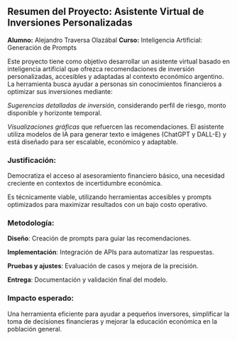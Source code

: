 ## Resumen del Proyecto: Asistente Virtual de Inversiones Personalizadas

**Alumno:** Alejandro Traversa Olazábal
**Curso:** Inteligencia Artificial: Generación de Prompts

Este proyecto tiene como objetivo desarrollar un asistente virtual basado en inteligencia artificial que ofrezca recomendaciones de inversión personalizadas, accesibles y adaptadas al contexto económico argentino. La herramienta busca ayudar a personas sin conocimientos financieros a optimizar sus inversiones mediante:

*Sugerencias detalladas de inversión*, considerando perfil de riesgo, monto disponible y horizonte temporal.

*Visualizaciones gráficas* que refuercen las recomendaciones.
El asistente utiliza modelos de IA para generar texto e imágenes (ChatGPT y DALL-E) y está diseñado para ser escalable, económico y adaptable.

### Justificación:

Democratiza el acceso al asesoramiento financiero básico, una necesidad creciente en contextos de incertidumbre económica.

Es técnicamente viable, utilizando herramientas accesibles y prompts optimizados para maximizar resultados con un bajo costo operativo.

### Metodología:

**Diseño**: Creación de prompts para guiar las recomendaciones.

**Implementación**: Integración de APIs para automatizar las respuestas.

**Pruebas y ajustes**: Evaluación de casos y mejora de la precisión.

**Entrega**: Documentación y validación final del modelo.

### Impacto esperado:

Una herramienta eficiente para ayudar a pequeños inversores, simplificar la toma de decisiones financieras y mejorar la educación económica en la población general.
